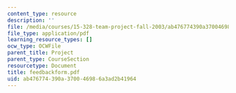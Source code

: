 ```yaml
---
content_type: resource
description: ''
file: /media/courses/15-328-team-project-fall-2003/ab476774390a370046986a3ad2b41964_feedbackform.pdf
file_type: application/pdf
learning_resource_types: []
ocw_type: OCWFile
parent_title: Project
parent_type: CourseSection
resourcetype: Document
title: feedbackform.pdf
uid: ab476774-390a-3700-4698-6a3ad2b41964
---
```

